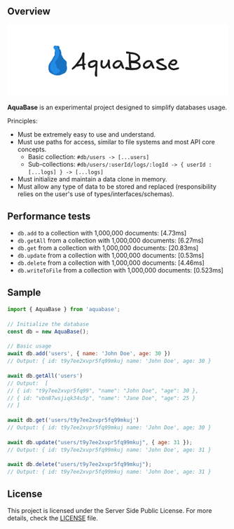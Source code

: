 ## Overview

<img src=".github/logo_light.png">

**AquaBase** is an experimental project designed to simplify databases usage.

Principles:

- Must be extremely easy to use and understand.
- Must use paths for access, similar to file systems and most API core concepts.
    - Basic collection:  `#db/users -> [...users]`
    - Sub-collections:   `#db/users/:userId/logs/:logId -> { userId : [...logs] } -> [...logs]`
- Must initialize and maintain a data clone in memory.
- Must allow any type of data to be stored and replaced (responsibility relies on the user's use of
  types/interfaces/schemas).

## Performance tests

- `db.add` to a collection with 1,000,000 documents: [4.73ms]
- `db.getAll` from a collection with 1,000,000 documents: [6.27ms]
- `db.get` from a collection with 1,000,000 documents: [20.83ms]
- `db.update` from a collection with 1,000,000 documents: [0.53ms]
- `db.delete` from a collection with 1,000,000 documents: [4.46ms]
- `db.writeToFile` from a collection with 1,000,000 documents: [0.523ms]

## Sample

```javascript
import { AquaBase } from 'aquabase';

// Initialize the database
const db = new AquaBase();

// Basic usage
await db.add('users', { name: 'John Doe', age: 30 })
// Output: { id: t9y7ee2xvpr5fq99mkuj name: 'John Doe', age: 30 }

await db.getAll('users')
// Output:  [
// { id: "t9y7ee2xvpr5fq99", "name": "John Doe", "age": 30 },
// { id: "vbn87wsjiqk34u5p", "name": "Jane Doe", "age": 25 }
// ]

await db.get('users/t9y7ee2xvpr5fq99mkuj')
// Output: { id: t9y7ee2xvpr5fq99mkuj name: 'John Doe', age: 30 }

await db.update("users/t9y7ee2xvpr5fq99mkuj", { age: 31 });
// Output: { id: t9y7ee2xvpr5fq99mkuj name: 'John Doe', age: 31 }

await db.delete("users/t9y7ee2xvpr5fq99mkuj");
// Output: { id: t9y7ee2xvpr5fq99mkuj name: 'John Doe', age: 31 }
```

## License

This project is licensed under the Server Side Public License. For more details, check
the [LICENSE](https://github.com/bryanlundberg/AquaBase/blob/main/LICENSE.txt) file.
